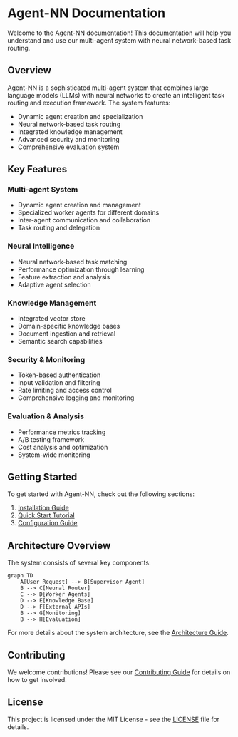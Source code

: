 # Agent-NN Documentation

Welcome to the Agent-NN documentation! This documentation will help you understand and use our multi-agent system with neural network-based task routing.

## Overview

Agent-NN is a sophisticated multi-agent system that combines large language models (LLMs) with neural networks to create an intelligent task routing and execution framework. The system features:

- Dynamic agent creation and specialization
- Neural network-based task routing
- Integrated knowledge management
- Advanced security and monitoring
- Comprehensive evaluation system

## Key Features

### Multi-agent System
- Dynamic agent creation and management
- Specialized worker agents for different domains
- Inter-agent communication and collaboration
- Task routing and delegation

### Neural Intelligence
- Neural network-based task matching
- Performance optimization through learning
- Feature extraction and analysis
- Adaptive agent selection

### Knowledge Management
- Integrated vector store
- Domain-specific knowledge bases
- Document ingestion and retrieval
- Semantic search capabilities

### Security & Monitoring
- Token-based authentication
- Input validation and filtering
- Rate limiting and access control
- Comprehensive logging and monitoring

### Evaluation & Analysis
- Performance metrics tracking
- A/B testing framework
- Cost analysis and optimization
- System-wide monitoring

## Getting Started

To get started with Agent-NN, check out the following sections:

1. [Installation Guide](getting-started/installation.md)
2. [Quick Start Tutorial](getting-started/quickstart.md)
3. [Configuration Guide](getting-started/configuration.md)

## Architecture Overview

The system consists of several key components:

```mermaid
graph TD
    A[User Request] --> B[Supervisor Agent]
    B --> C[Neural Router]
    C --> D[Worker Agents]
    D --> E[Knowledge Base]
    D --> F[External APIs]
    B --> G[Monitoring]
    B --> H[Evaluation]
```

For more details about the system architecture, see the [Architecture Guide](concepts/architecture.md).

## Contributing

We welcome contributions! Please see our [Contributing Guide](development/contributing.md) for details on how to get involved.

## License

This project is licensed under the MIT License - see the [LICENSE](https://github.com/EcoSphereNetwork/Smolit_LLM-NN/blob/main/LICENSE) file for details.
